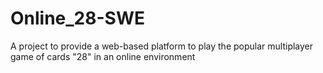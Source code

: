 Online_28-SWE
=============

A project to provide a web-based platform to play the popular multiplayer game of cards "28" in an online environment  
